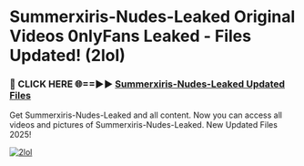 # Summerxiris-Nudes-Leaked Original Videos 0nlyFans Leaked - Files Updated! (2lol)

<h3>🔴 CLICK HERE 🌐==►► <a href="https://tinyurl.com/4mcuefdz" rel="nofollow">Summerxiris-Nudes-Leaked Updated Files</a></h3>

Get Summerxiris-Nudes-Leaked and all content. Now you can access all videos and pictures of Summerxiris-Nudes-Leaked. New Updated Files 2025!

[![2lol](https://i.imgur.com/StAQSOY.gif)](https://tinyurl.com/4mcuefdz)
